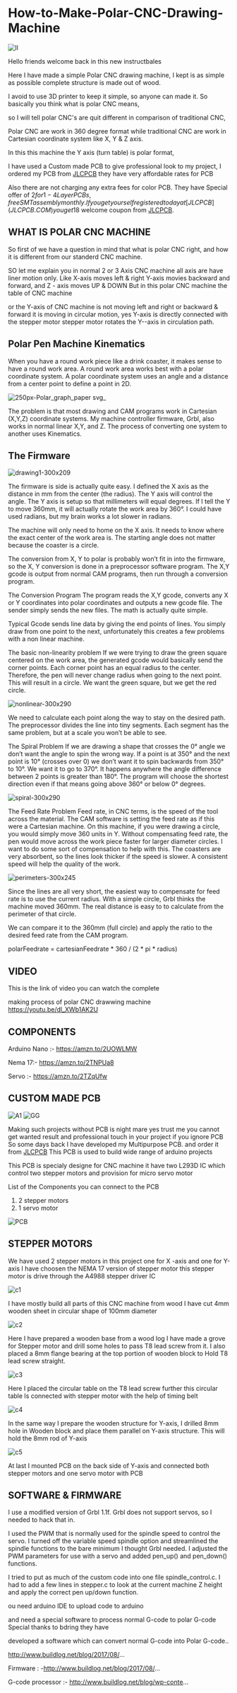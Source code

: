 # How-to-Make-Polar-CNC-Drawing-Machine

![ll](https://user-images.githubusercontent.com/19898602/122661036-e3673b80-d1a3-11eb-83cb-bafaa1b04d45.jpg)


Hello friends welcome back in this new instructbales

Here I have made a simple Polar CNC drawing machine, I kept is as simple as possible complete structure is made out of wood.

I avoid to use 3D printer to keep it simple, so anyone can made it. So basically you think what is polar CNC means, 

so I will tell polar CNC's are quit different in comparison of traditional CNC,

Polar CNC are work in 360 degree format while traditional CNC are work in Cartesian coordinate system like X, Y & Z axis. 

In this this machine the Y axis (turn table) is polar format,

I have used a Custom made PCB to give professional look to my project, I ordered my PCB from [JLCPCB](JLCPCB.COM) they have very affordable rates for PCB

Also there are not charging any extra fees for color PCB.
They have Special offer of $2 for 1-4 Layer PCBs, free SMT assembly monthly.
If you get yourself registered today at [JLCPCB](JLCPCB.COM) you get 18$ welcome coupon from [JLCPCB](JLCPCB.COM).


## WHAT IS POLAR CNC MACHINE ##

So first of we have a question in mind that what is polar CNC right, and how it is different from our 
standerd CNC machine.

SO let me explain you in normal 2 or 3 Axis CNC machine all axis are have liner motion only.
Like X-axis moves left & right Y-axis movies backward and forward, and Z - axis moves UP & DOWN
But in this polar CNC machine the table of CNC machine

or the Y-axis of CNC machine is not moving left and right or backward & forward 
it is moving in circular motion, yes Y-axis is directly connected with the stepper motor
stepper motor rotates the Y--axis in circulation path.

## Polar Pen Machine Kinematics
When you have a round work piece like a drink coaster, it makes sense to have a round work area. 
A round work area works best with a polar coordinate system. A polar coordinate system uses an angle 
and a distance from a center point to define a point in 2D.


![250px-Polar_graph_paper svg_](https://user-images.githubusercontent.com/19898602/122660870-828b3380-d1a2-11eb-8959-23e185739cad.png)

The problem is that most drawing and CAM programs work in Cartesian (X,Y,Z) coordinate systems. 
My machine controller firmware, Grbl, also works in normal linear X,Y, and Z. The process of converting one system to another uses Kinematics.

## The Firmware

![drawing1-300x209](https://user-images.githubusercontent.com/19898602/122660923-faf1f480-d1a2-11eb-9087-8c035dc5bf3d.jpg)

The firmware is side is actually quite easy. I defined the X axis as the distance in mm from the center (the radius). 
The Y axis will control the angle. The Y axis is setup so that millimeters will equal degrees. If I tell the Y to move 360mm, 
it will actually rotate the work area by 360°.  I could have used radians, but my brain works a lot slower in radians.

The machine will only need to home on the X axis. It needs to know where the exact center of the work area is. 
The starting angle does not matter because the coaster is a circle.

The conversion from X, Y to polar is probably won’t fit in into the firmware, so the X, Y conversion is done in a preprocessor software program. 
The X,Y gcode is output from normal CAM programs, then run through a conversion program.

The Conversion Program
The program reads the X,Y gcode, converts any X or Y coordinates into polar coordinates and outputs a new gcode file. The sender simply sends the new files.  The math is actually quite simple.





Typical Gcode sends line data by giving the end points of lines. You simply draw from one point to the next, unfortunately this creates a few problems with a non linear machine.

The basic non-linearity problem
If we were trying to draw the green square centered on the work area, the generated gcode would basically send the corner points. Each corner point has an equal radius to the center. Therefore, the pen will never change radius when going to the next point. This will result in a circle. We want the green square, but we get the red circle.

![nonlinear-300x290](https://user-images.githubusercontent.com/19898602/122660936-1b21b380-d1a3-11eb-8714-aeb20a74b3c6.jpg)


We need to calculate each point along the way to stay on the desired path. The preprocessor divides the line into tiny segments. Each segment has the same problem, but at a scale you won’t be able to see.

The Spiral Problem
If we are drawing a shape that crosses the 0° angle we don’t want the angle to spin the wrong way. If a point is at 350° and the next point is 10° (crosses over 0) we don’t want it to spin backwards from 350° to 10°. We want it to go to 370°.  It happens anywhere the angle difference between 2 points is greater than 180°. The program will choose the shortest direction even if that means going above 360° or below 0° degrees.

![spiral-300x290](https://user-images.githubusercontent.com/19898602/122660955-3b517280-d1a3-11eb-989a-f0aaf6a4c8da.jpg)

The Feed Rate Problem
Feed rate, in CNC terms, is the speed of the tool across the material. The CAM software is setting the feed rate as if this were a Cartesian machine. On this machine, if you were drawing a circle, you would simply move 360 units in Y. Without compensating feed rate, the pen would move across the work piece faster for larger diameter circles. I want to do some sort of compensation to help with this. The coasters are very absorbent, so the  lines look thicker if the speed is slower. A consistent speed will help the quality of the work.

![perimeters-300x245](https://user-images.githubusercontent.com/19898602/122660971-53c18d00-d1a3-11eb-8b36-fd36f80bf9e3.jpg)


Since the lines are all very short, the easiest way to compensate for feed rate is to use the current radius. With a simple circle, Grbl thinks the machine moved 360mm. The real distance is easy to to calculate from the perimeter of that circle.



We can compare it to the 360mm (full circle) and apply the ratio to the desired feed rate from the CAM program.

polarFeedrate = cartesianFeedrate * 360 / (2 * pi * radius)

## VIDEO ## 

This is the link of video you can watch the complete 

making process of polar CNC drawwing machine 
https://youtu.be/dl_XWb1AK2U

##  COMPONENTS ##

Arduino Nano :- https://amzn.to/2UOWLMW

Nema 17:- https://amzn.to/2TNPUa8

Servo :- https://amzn.to/2TZqUfw

## CUSTOM MADE PCB ## 

![A1](https://user-images.githubusercontent.com/19898602/122661273-072b8100-d1a6-11eb-83c0-a3c0f18c33e6.JPG)
![GG](https://user-images.githubusercontent.com/19898602/122661293-42c64b00-d1a6-11eb-88f6-bb288238f309.JPG)

Making such projects without PCB is night mare yes trust me
you cannot get wanted result and professional touch in your project if you ignore PCB
So some days back I have developed my Multipurpose PCB. and order it from [JLCPCB](JLCPCB.COM)
This PCB is used to build wide range of arduino projects 

This PCB is specialy designe for CNC machine it have two L293D IC which control two stepper motors
and provision for micro servo motor

List of the Components you can connect to the PCB

1. 2 stepper motors
2. 1 servo motor


![PCB](https://user-images.githubusercontent.com/19898602/122661250-e2370e00-d1a5-11eb-9c0c-a2b0507c6798.jpg)

## STEPPER MOTORS ##

We have used 2 stepper motors in this project one for X -axis and one for Y-axis
I have choosen the NEMA 17 version of stepper motor
this stepper motor is drive through the A4988 stepper driver IC

![c1](https://user-images.githubusercontent.com/19898602/122661366-2a0a6500-d1a7-11eb-98b1-7f7d3666bb07.JPG)

I have mostly build all parts of this CNC machine from wood
I have cut 4mm wooden sheet in circular shape of 100mm diameter


![c2](https://user-images.githubusercontent.com/19898602/122661367-2e368280-d1a7-11eb-8a3f-140b96be2002.JPG)

Here I have prepared a wooden base from a wood log I have made a grove for
Stepper motor and drill some holes to pass T8 lead screw from it.
I also placed a 8mm flange bearing at the top portion of wooden block to
Hold T8 lead screw straight.



![c3](https://user-images.githubusercontent.com/19898602/122661368-2ecf1900-d1a7-11eb-9481-49e39f58fb86.JPG)

Here I placed the circular table on the T8 lead screw further this circular table 
Is connected with stepper motor with the help of timing belt



![c4](https://user-images.githubusercontent.com/19898602/122661369-2ecf1900-d1a7-11eb-8cf7-8543c5bb9c9a.JPG)

In the same way I prepare the wooden structure for Y-axis, I drilled 8mm hole in
Wooden block and place them parallel on Y-axis structure.
This will hold the 8mm rod of Y-axis 


![c5](https://user-images.githubusercontent.com/19898602/122661370-2f67af80-d1a7-11eb-9504-64aa099eb179.JPG)

At last I mounted PCB on the back side of Y-axis and connected both stepper motors and one servo motor with PCB


## SOFTWARE & FIRMWARE ##

I use a modified version of Grbl 1.1f.  Grbl does not support servos, so I needed to hack that in.  

I used the PWM that is normally used for the spindle speed to control the servo. I turned off the variable speed spindle option and streamlined the spindle functions to the bare minimum I thought Grbl needed.  I adjusted the PWM parameters for use with a servo and added pen_up() and pen_down() functions. 

I tried to put as much of the custom code into one file spindle_control.c. I had to add a few lines in stepper.c to look at the current machine Z height and apply the correct pen up/down function.

ou need arduino IDE to upload code to arduino

and need a special software to process normal G-code to polar G-code Special thanks to bdring they have 

developed a software which can convert normal G-code into Polar G-code..

http://www.buildlog.net/blog/2017/08/...

Firmware : -http://www.buildlog.net/blog/2017/08/...

G-code processor :- http://www.buildlog.net/blog/wp-conte...




